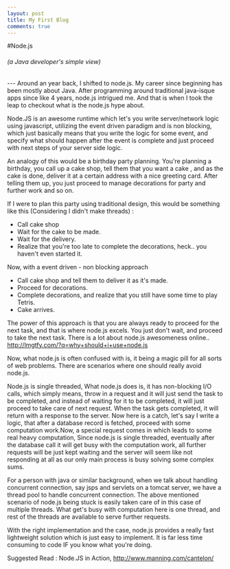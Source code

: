 ```yaml
---
layout: post
title: My First Blog
comments: true
---
```

#Node.js  
<h6>(a Java developer's simple view)</h6>
---
Around an year back, I shifted to node.js. My career since beginning has been mostly about Java. After programming around traditional java-isque apps since like 4 years, node.js intrigued me. And that is when I took the leap to checkout what is the node.js hype about. 

Node.JS is an awesome runtime which let's you write server/network logic using javascript, utilizing the event driven paradigm and is non blocking, which just basically means that you write the logic for some event, and specify what should happen after the event is complete and just proceed with next steps of your server side logic.

An analogy of this would be a birthday party planning. You're planning a birthday, you call up a cake shop, tell them that you want a cake , and as the cake is done, deliver it at a certain address with a nice greeting card. After telling them up, you just proceed to manage decorations for party and further work and so on.

If I were to plan this party using traditional design, this would be something like this (Considering I didn't make threads) :

 - Call cake shop
 - Wait for the cake to be made.
 - Wait for the delivery.
 - Realize that you're too late to complete the decorations, heck.. you haven't even started it.

Now, with a event driven - non blocking approach

 - Call cake shop and tell them to deliver it as it's made.
 - Proceed for decorations.
 - Complete decorations, and realize that you still have some time to play Tetris.
 - Cake arrives.

The power of this approach is that you are always ready to proceed for the next task, and that is where node.js excels. You just don't wait, and proceed to take the next task. There is a lot about node.js awesomeness online..   http://lmgtfy.com/?q=why+should+i+use+node.js

Now, what node.js is often confused with is, it being a magic pill for all sorts of web problems. There are scenarios where one should really avoid node.js.

Node.js is single threaded, What node.js does is, it has non-blocking I/O calls, which simply means, throw in a request and it will just send the task to be completed, and instead of waiting for it to be completed, it will just proceed to take care of next request. When the task gets completed, it will return with a response to the server. Now here is a catch, let's say I write a logic, that after a database record is fetched, proceed with some computation work.Now, a special request comes in which leads to some real heavy computation, Since node.js is single threaded, eventually after the database call it will get busy with the computation work, all further requests will be just kept waiting and the server will seem like not responding at all as our only main process is busy solving some complex sums.

For a person with java or similar background, when we talk about handling concurrent connection, say jsps and servlets on a tomcat server, we have a thread pool to handle concurrent connection. The above mentioned scenario of node.js being stuck is easily taken care of in this case of multiple threads. What get's busy with computation here is one thread, and rest of the threads are available to serve further requests.

With the right implementation and the case, node.js provides a really fast lightweight solution which is just easy to implement. It is far less time consuming to code IF you know what you're doing.

Suggested Read : Node.JS in Action, http://www.manning.com/cantelon/
